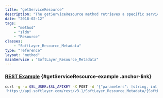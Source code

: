 ```yaml
---
title: "getServiceResource"
description: "The getServiceResource method retrieves a specific service resource associated with the resource. Service resources are additional resources that may be used by this resource. "
date: "2018-02-12"
tags:
    - "method"
    - "sldn"
    - "Resource"
classes:
    - "SoftLayer_Resource_Metadata"
type: "reference"
layout: "method"
mainService : "SoftLayer_Resource_Metadata"
---
```


### [REST Example](#getServiceResource-example) <a href="/article/rest/"><i class="fas fa-question"></i></a> {#getServiceResource-example .anchor-link} 
```bash
curl -g -u $SL_USER:$SL_APIKEY -X POST -d '{"parameters": [string, int]}' \
'https://api.softlayer.com/rest/v3.1/SoftLayer_Resource_Metadata/{SoftLayer_Resource_MetadataID}/getServiceResource'
```
